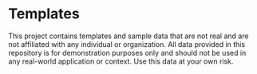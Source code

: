 # Templates

This project contains templates and sample data that are not real and are not affiliated with any individual or organization. All data provided in this repository is for demonstration purposes only and should not be used in any real-world application or context. Use this data at your own risk.
